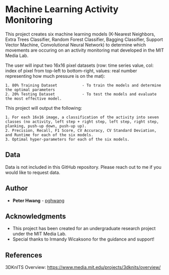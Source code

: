 # Machine Learning Activity Monitoring
This project creates six machine learning models (K-Nearest Neighbors, Extra Trees Classifier, Random Forest Classifier, Bagging Classifier, Support Vector Machine, Convolutional Neural Network) to determine which movements are occuring on an activity monitoring mat developed in the MIT Media Lab.

The user will input two 16x16 pixel datasets 
(row: time series value, col: index of pixel from top-left to bottom-right, values: real number representing how much pressure is on the mat):

    1. 80% Training Dataset           - To train the models and determine the optimal parameters
    2. 20% Testing Dataset            - To test the models and evaluate the most effective model.

This project will output the following:

    1. For each 16x16 image, a classification of the activity into seven classes (no activity, left step + right step, left step, right step, planking, push-up down, push-up up).
    2. Precision, Recall, F1 Score, CV Accuracy, CV Standard Deviation, and Runtime for each of the six models.
    3. Optimal hyper-parameters for each of the six models.

## Data
Data is not included in this GitHub repository. Please reach out to me if you would like to request data.

## Author
* **Peter Hwang** - [pghwang](https://github.com/pghwang)

## Acknowledgments
* This project has been created for an undergraduate research project under the MIT Media Lab.
* Special thanks to Irmandy Wicaksono for the guidance and support!

## References
3DKnITS Overview: https://www.media.mit.edu/projects/3dknits/overview/
